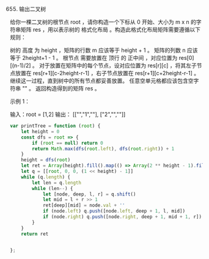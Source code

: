 655. 输出二叉树

给你一棵二叉树的根节点 root ，请你构造一个下标从 0 开始、大小为 m x n 的字符串矩阵 res ，用以表示树的 格式化布局 。构造此格式化布局矩阵需要遵循以下规则：

树的 高度 为 height ，矩阵的行数 m 应该等于 height + 1 。
矩阵的列数 n 应该等于 2height+1 - 1 。
根节点 需要放置在 顶行 的 正中间 ，对应位置为 res[0][(n-1)/2] 。
对于放置在矩阵中的每个节点，设对应位置为 res[r][c] ，将其左子节点放置在 res[r+1][c-2height-r-1] ，右子节点放置在 res[r+1][c+2height-r-1] 。
继续这一过程，直到树中的所有节点都妥善放置。
任意空单元格都应该包含空字符串 "" 。
返回构造得到的矩阵 res 。

 

示例 1：


输入：root = [1,2]
输出：
[["","1",""],
 ["2","",""]]
```js
var printTree = function (root) {
    let height = 0
    const dfs = root => {
        if (root == null) return 0
        return Math.max(dfs(root.left), dfs(root.right)) + 1
    }
    height = dfs(root)
    let ret = Array(height).fill().map(() => Array(2 ** height - 1).fill(''))
    let q = [[root, 0, 0, (1 << height) - 1]]
    while (q.length) {
        let len = q.length
        while (len--) {
            let [node, deep, l, r] = q.shift()
            let mid = l + r >> 1
            ret[deep][mid] = node.val + ''
            if (node.left) q.push([node.left, deep + 1, l, mid])
            if (node.right) q.push([node.right, deep + 1, mid + 1, r])
        }
    }
    return ret


};
